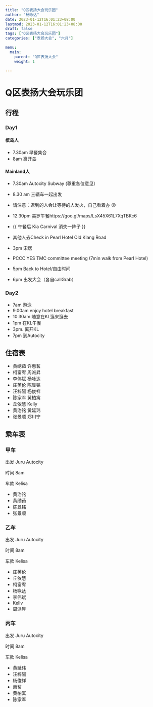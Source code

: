 ```yaml
---
title: "Q区表扬大会玩乐团"
author: "杨咏达"
date: 2023-01-12T16:01:23+08:00
lastmod: 2023-01-12T16:01:23+08:00
draft: false
tags: ["Q区表扬大会玩乐团"]
categories: ["表扬大会", "六月"]

menu:
  main:
    parent: "Q区表扬大会"
    weight: 1

---
```




# Q区表扬大会玩乐团

## 行程
### Day1

#### 槟岛人 
- 7.30am 早餐集合
- 8am 离开岛

#### Mainland人
- 7.30am Autocity Subway (尊重各位意见）
- 8.30 am 三辆车一起出发 
- 请注意：迟到的人会让等待的人发火，自己看着办 😡  
- 12.30pm  美罗午餐https://goo.gl/maps/LsX45X61L7XqTBKc6

- {{  午餐后 Kia Carnival 消失一阵子      }}  
- 其他人去Check in Pearl Hotel Old Klang Road         

- 3pm  宋居 
- PCCC YES TMC committee meeting (7min walk from Pearl Hotel)         
- 5pm Back to Hotel/自由时间          
- 6pm  出发大会（各自callGrab）         
            
### Day2        
- 7am        游泳 
- 9.00am enjoy hotel breakfast
- 10.30am       随意在KL逛来逛去   
- 1pm      在KL午餐
- 3pm.   离开KL 
- 7pm  到Autocity

## 住宿表
- 黄绣茹 许惠茗
- 柯富宥 周派昇
- 李伟斌 杨咏达
- 庄英伦 陈昱铭
- 汪梓陽 杨俊祥
- 陈家军 黄柏寓
- 丘依慧 Kelly
- 黄治铭 黄延玮
- 张景顺 郑川宁

## 乘车表
### 甲车
出发 Juru Autocity

时间 8am

车款 Kelisa

- 黄治铭
- 黄绣茹
- 陈昱铭
- 张景顺

### 乙车
出发 Juru Autocity

时间 8am

车款 Kelisa

- 庄英伦
- 丘依慧
- 柯富宥
- 杨咏达
- 李伟斌
- Kellv
- 周派昇


### 丙车
出发 Juru Autocity

时间 8am

车款 Kelisa

- 黄延玮
- 汪梓陽
- 杨俊祥
- 惠茗
- 黄柏寓
- 陈家军
